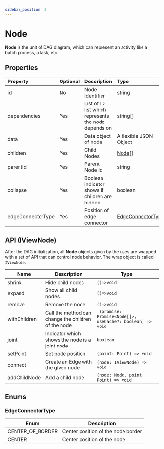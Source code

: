 ```yaml
---
sidebar_position: 2
---
```


# Node

**Node** is the unit of DAG diagram, which can represent an activity like a batch process, a task, etc.

## Properties

| Property          | Optional | Description                                          | Type                                                              | Default          |
| :---------------- | :------- | :--------------------------------------------------- | :---------------------------------------------------------------- | :--------------- |
| id                | No       | Node Identifier                                      | string                                                            |                  |
| dependencies      | Yes      | List of ID list which represents the node depends on | string[]                                                          |                  |
| data              | Yes      | Data object of node                                  | A flexible JSON Object                                                          |                  |
| children          | Yes      | Child Nodes                                          | [Node](node)[]                                                            |                  |
| parentId          | Yes      | Parent Node Id                                       | string                                                            |                  |
| collapse          | Yes      | Boolean indicator shows if children are hidden       | boolean                                                           |                  |
| edgeConnectorType | Yes      | Position of edge connector                           | [EdgeConnectorType](#edgeconnectortype) | [CENTER_OF_BORDER](#edge-connector-type-center-of-border) |

## API (IViewNode)

After the DAG initialization, all **Node** objects given by the uses are wrapped with a set of API that can control node behavior. The wrap object is called `IViewNode`.

| Name         | Description                                           | Type                                                      |
| ---------------- | ----------------------------------------------------- | --------------------------------------------------------- |
| shrink           | Hide child nodes | `()=>void`                                                |
| expand           | Show all child nodes  | `()=>void`                                                |
| remove           | Remove the node                                       | `()=>void`                                                |
| withChildren     | Call the method can change the children of the node   | ` (promise: Promise<Node[]>, useCache?: boolean) => void` |
| joint            | Indicator which shows the node is a joint node        | `boolean`                                                 |
| setPoint         | Set node position                                     | `(point: Point) => void`                                  |
| connect          | Create an Edge with the given node                    | `(node: IViewNode) => void`                               |
| addChildNode     | Add a child node                                      | `(node: Node, point: Point) => void`                      |

## Enums

### EdgeConnectorType


| Enum         | Description              |
| ---------------- | ------------------ |
| <a name="edge-connector-type-center-of-border">CENTER_OF_BORDER</a> | Center position of the node border |
| <a name="edge-connector-type-center">CENTER</a>           | Center position of the node           |